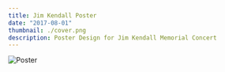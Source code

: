 ```yaml
---
title: Jim Kendall Poster
date: "2017-08-01"
thumbnail: ./cover.png
description: Poster Design for Jim Kendall Memorial Concert
---
```


<div class="kg-card kg-image-card kg-width-full">

![Poster](./poster.png)

</div>

